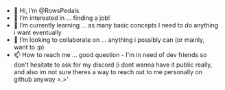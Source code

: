 - 👋 Hi, I’m @RowsPedals
- 👀 I’m interested in ... finding a job!
- 🌱 I’m currently learning ... as many basic concepts I need to do anything i want eventually
- 💞️ I’m looking to collaborate on ... anything i possibly can (or mainly, want to :p)
- 📫 How to reach me ... good question - I'm in need of dev friends so don't hesitate to ask for my discord (i dont wanna have it public really, and also im not sure theres a way to reach out to me personally on github anyway >.>'
